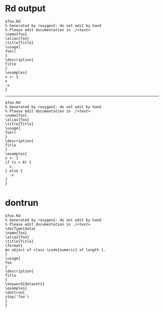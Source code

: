 # Rd output

    $foo.Rd
    % Generated by roxygen2: do not edit by hand
    % Please edit documentation in ./<text>
    \name{foo}
    \alias{foo}
    \title{Title}
    \usage{
    foo()
    }
    \description{
    Title
    }
    \examples{
    x <- 1
    x
    -x
    }
    

---

    $foo.Rd
    % Generated by roxygen2: do not edit by hand
    % Please edit documentation in ./<text>
    \name{foo}
    \alias{foo}
    \title{Title}
    \usage{
    foo()
    }
    \description{
    Title
    }
    \examples{
    x <- 1
    if (x > 0) {
      x
    } else {
      -x
    }
    }
    

# dontrun

    $foo.Rd
    % Generated by roxygen2: do not edit by hand
    % Please edit documentation in ./<text>
    \docType{data}
    \name{foo}
    \alias{foo}
    \title{Title}
    \format{
    An object of class \code{numeric} of length 1.
    }
    \usage{
    foo
    }
    \description{
    Title
    }
    \keyword{datasets}
    \examples{
    \dontrun{
    stop('foo')
    }
    }
    

